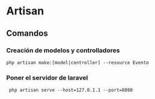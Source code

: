 # Artisan
## Comandos 
### Creación de modelos y controlladores
```shell
php artisan make:[model|controller] --resource Evento
```
### Poner el servidor de laravel

```shell
 php artisan serve --host=127.0.1.1 --port=8080
```
